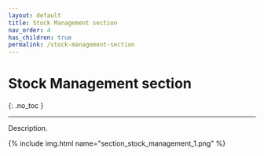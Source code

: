 ```yaml
---
layout: default
title: Stock Management section
nav_order: 4
has_children: true
permalink: /stock-management-section
---
```


# Stock Management section
{: .no_toc }

---

Description.

{% include img.html name="section_stock_management_1.png" %}